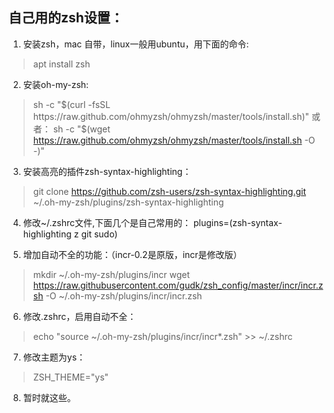 ## 自己用的zsh设置：
1. 安装zsh，mac 自带，linux一般用ubuntu，用下面的命令:
> apt install zsh

2. 安装oh-my-zsh:
> sh -c "$(curl -fsSL https://raw.github.com/ohmyzsh/ohmyzsh/master/tools/install.sh)"
或者：
> sh -c "$(wget https://raw.github.com/ohmyzsh/ohmyzsh/master/tools/install.sh -O -)"

3. 安装高亮的插件zsh-syntax-highlighting：
> git clone https://github.com/zsh-users/zsh-syntax-highlighting.git ~/.oh-my-zsh/plugins/zsh-syntax-highlighting

4. 修改~/.zshrc文件,下面几个是自己常用的：
plugins=(zsh-syntax-highlighting z git sudo)

5. 增加自动不全的功能：（incr-0.2是原版，incr是修改版）
> mkdir ~/.oh-my-zsh/plugins/incr
> wget https://raw.githubusercontent.com/gudk/zsh_config/master/incr/incr.zsh -O ~/.oh-my-zsh/plugins/incr/incr.zsh

6. 修改.zshrc，启用自动不全：
> echo "source ~/.oh-my-zsh/plugins/incr/incr*.zsh" >> ~/.zshrc

7. 修改主题为ys：
> ZSH_THEME="ys"

8. 暂时就这些。

